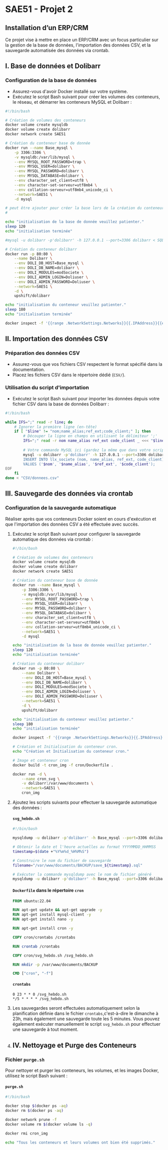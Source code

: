 # SAE51 - Projet 2
## Installation d’un ERP/CRM

Ce projet vise à mettre en place un ERP/CRM avec un focus particulier sur la gestion de la base de données, l'importation des données CSV, et la sauvegarde automatisée des données via crontab.

## I. Base de données et Dolibarr

### Configuration de la base de données
* Assurez-vous d'avoir Docker installé sur votre système.
* Exécutez le script Bash suivant pour créer les volumes des conteneurs, le réseau, et démarrer les conteneurs MySQL et Dolibarr :

```bash
#!/bin/bash

# Création de volumes des conteneurs
docker volume create mysqldb
docker volume create dolibarr
docker network create SAE51

# Création du conteneur base de donnée
docker run --name Base_mysql \
    -p 3306:3306 \
    -v mysqldb:/var/lib/mysql \
    --env MYSQL_ROOT_PASSWORD=trap \
    --env MYSQL_USER=dolibarr \
    --env MYSQL_PASSWORD=dolibarr \
    --env MYSQL_DATABASE=dolibarr \
    --env character_set_client=utf8 \
    --env character-set-serveur=utf8mb4 \
    --env collation-serveur=utf8mb4_unicode_ci \
    --network=SAE51 \
    -d mysql

# peut être ajouter pour créer la base lors de la création du conteneur
#	 

echo "initialisation de la base de donnée veuillez patienter."
sleep 120
echo "initialisation terminée"

#mysql -u dolibarr -p'dolibarr' -h 127.0.0.1 --port=3306 dolibarr < SQL/createdoli.sql

# Création du conteneur dolibarr
docker run -p 80:80 \
    --name Dolibarr \
    --env DOLI_DB_HOST=Base_mysql \
    --env DOLI_DB_NAME=dolibarr \
    --env DOLI_MODULES=modSociete \
    --env DOLI_ADMIN_LOGIN=Doliuser \
    --env DOLI_ADMIN_PASSWORD=Doliuser \
    --network=SAE51 \
    -d \
    upshift/dolibarr

echo "initialisation du conteneur veuillez patienter."
sleep 180
echo "initialisation terminée"

docker inspect -f '{{range .NetworkSettings.Networks}}{{.IPAddress}}{{end}}' Dolibarr  
```

## II. Importation des données CSV

### Préparation des données CSV
* Assurez-vous que vos fichiers CSV respectent le format spécifié dans la documentation.
* Placez les fichiers CSV dans le répertoire dédié (`CSV/`).

### Utilisation du script d'importation
* Exécutez le script Bash suivant pour importer les données depuis votre fichier CSV dans la base de données Dolibarr :

```bash
#!/bin/bash

while IFS=";" read -r line; do
    # Ignorer la première ligne (en-tête)
    if [ "$line" != "nom;name_alias;ref_ext;code_client;" ]; then
        # Découper la ligne en champs en utilisant le délimiteur ';'
        IFS=";" read -r nom name_alias ref_ext code_client _ <<< "$line"
        
        # Votre commande MySQL ici (gardez la même que dans votre script original)
        mysql -u dolibarr -p'dolibarr' -h 127.0.0.1 --port=3306 dolibarr << EOF
        INSERT INTO llx_societe (nom, name_alias, ref_ext, code_client)
        VALUES ('$nom', '$name_alias', '$ref_ext', '$code_client');
EOF
    fi
done < "CSV/donnees.csv"
```

## III. Sauvegarde des données via crontab

### Configuration de la sauvegarde automatique
Réaliser après que  vos conteneurs Docker soient en cours d'exécution et que l'importation des données CSV a été effectuée avec succès.

1. Exécutez le script Bash suivant pour configurer la sauvegarde automatique des données via crontab :

    ```bash
    #!/bin/bash

    # Création de volumes des conteneurs
    docker volume create mysqldb
    docker volume create dolibarr
    docker network create SAE51

    # Création du conteneur base de donnée
    docker run --name Base_mysql \
        -p 3306:3306 \
        -v mysqldb:/var/lib/mysql \
        --env MYSQL_ROOT_PASSWORD=trap \
        --env MYSQL_USER=dolibarr \
        --env MYSQL_PASSWORD=dolibarr \
        --env MYSQL_DATABASE=dolibarr \
        --env character_set_client=utf8 \
        --env character-set-serveur=utf8mb4 \
        --env collation-serveur=utf8mb4_unicode_ci \
        --network=SAE51 \
        -d mysql

    echo "initialisation de la base de donnée veuillez patienter."
    sleep 120
    echo "initialisation terminée"

    # Création du conteneur dolibarr
    docker run -p 80:80 \
        --name Dolibarr \
        --env DOLI_DB_HOST=Base_mysql \
        --env DOLI_DB_NAME=dolibarr \
        --env DOLI_MODULES=modSociete \
        --env DOLI_ADMIN_LOGIN=Doliuser \
        --env DOLI_ADMIN_PASSWORD=Doliuser \
        --network=SAE51 \
        -d \
        upshift/dolibarr

    echo "initialisation du conteneur veuillez patienter."
    sleep 180
    echo "initialisation terminée"

    docker inspect -f '{{range .NetworkSettings.Networks}}{{.IPAddress}}{{end}}' Dolibarr

    # Création et Initialisation du conteneur cron.
    echo "Création et Initialisation du conteneur cron."

    # Image et conteneur cron
    docker build -t cron_img -f cron/Dockerfile .

    docker run -d \
        --name cron_svg \
        -v dolibarr:/var/www/documents \
        --network=SAE51 \
        cron_img
    ```

2. Ajoutez les scripts suivants pour effectuer la sauvegarde automatique des données :

    #### `svg_hebdo.sh`

    ```bash
    #!/bin/bash

    mysqldump -u dolibarr -p'dolibarr' -h Base_mysql --port=3306 dolibarr > /var/www/documents/save.sql

    # Obtenir la date et l'heure actuelles au format YYYYMMDD_HHMMSS
    timestamp=$(date +"%Y%m%d_%H%M%S")

    # Construire le nom du fichier de sauvegarde
    filename="/var/www/documents/BACKUP/save_${timestamp}.sql"

    # Exécuter la commande mysqldump avec le nom de fichier généré
    mysqldump -u dolibarr -p'dolibarr' -h Base_mysql --port=3306 dolibarr > "$filename"
    ```

    #### `Dockerfile` dans le répertoire `cron`

    ```Dockerfile
    FROM ubuntu:22.04

    RUN apt-get update && apt-get upgrade -y
    RUN apt-get install mysql-client -y
    RUN apt-get install nano -y

    RUN apt-get install cron -y

    COPY cron/crontabs /crontabs

    RUN crontab /crontabs

    COPY cron/svg_hebdo.sh /svg_hebdo.sh

    RUN mkdir -p /var/www/documents/BACKUP

    CMD ["cron", "-f"]
    ```

    #### `crontabs`

    ```
    0 23 * * 0 /svg_hebdo.sh
    */5 * * * * /svg_hebdo.sh
    ```

3. Les sauvegardes seront effectuées automatiquement selon la planification définie dans le fichier `crontabs`,c'est-à-dire le dimanche à 23h, mais également une sauvegarde toute les 5 minutes. Vous pouvez également exécuter manuellement le script `svg_hebdo.sh` pour effectuer une sauvegarde à tout moment.
4. ## IV. Nettoyage et Purge des Conteneurs

### Fichier `purge.sh`

Pour nettoyer et purger les conteneurs, les volumes, et les images Docker, utilisez le script Bash suivant :

#### `purge.sh`

```bash
#!/bin/bash

docker stop $(docker ps -aq)
docker rm $(docker ps -aq)

docker network prune -f
docker volume rm $(docker volume ls -q)

docker rmi cron_img

echo "Tous les conteneurs et leurs volumes ont bien été supprimés."

